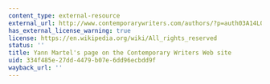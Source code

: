 ```yaml
---
content_type: external-resource
external_url: http://www.contemporarywriters.com/authors/?p=auth03A14L010512634824
has_external_license_warning: true
license: https://en.wikipedia.org/wiki/All_rights_reserved
status: ''
title: Yann Martel's page on the Contemporary Writers Web site
uid: 334f485e-27dd-4479-b07e-6dd96ecbdd9f
wayback_url: ''
---
```

